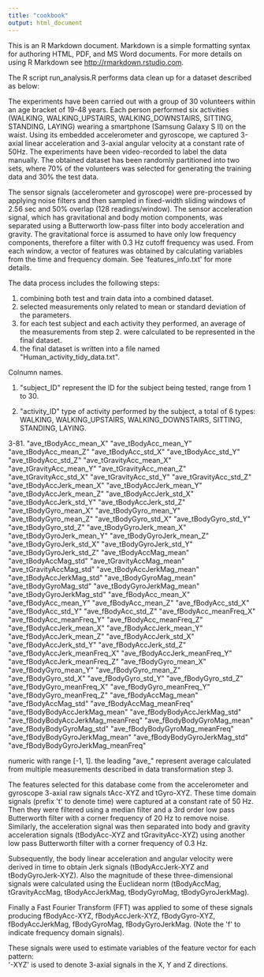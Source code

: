 ```yaml
---
title: "cookbook"
output: html_document
---
```


This is an R Markdown document. Markdown is a simple formatting syntax for authoring HTML, PDF, and MS Word documents. For more details on using R Markdown see <http://rmarkdown.rstudio.com>.

The R script run_analysis.R performs data clean up for a dataset described as below:

The experiments have been carried out with a group of 30 volunteers within an age bracket of 19-48 years. Each person performed six activities (WALKING, WALKING_UPSTAIRS, WALKING_DOWNSTAIRS, SITTING, STANDING, LAYING) wearing a smartphone (Samsung Galaxy S II) on the waist. Using its embedded accelerometer and gyroscope, we captured 3-axial linear acceleration and 3-axial angular velocity at a constant rate of 50Hz. The experiments have been video-recorded to label the data manually. The obtained dataset has been randomly partitioned into two sets, where 70% of the volunteers was selected for generating the training data and 30% the test data. 

The sensor signals (accelerometer and gyroscope) were pre-processed by applying noise filters and then sampled in fixed-width sliding windows of 2.56 sec and 50% overlap (128 readings/window). The sensor acceleration signal, which has gravitational and body motion components, was separated using a Butterworth low-pass filter into body acceleration and gravity. The gravitational force is assumed to have only low frequency components, therefore a filter with 0.3 Hz cutoff frequency was used. From each window, a vector of features was obtained by calculating variables from the time and frequency domain. See 'features_info.txt' for more details. 


The data process includes the following steps:
1. combining both test and train data into a combined dataset.
2. selected measurements only related to mean or standard deviation of the parameters.
3. for each test subject and each activity they performed, an average of the measurements from step 2. were calculated to be represented in the final dataset.
4. the final dataset is written into a file named "Human_activity_tidy_data.txt".


Colnumn names.
1. "subject_ID" 
    represent the ID for the subject being tested, range from 1 to 30.

2. "activity_ID" 
   type of activity performed by the subject, a total of 6 types: WALKING, WALKING_UPSTAIRS,      WALKING_DOWNSTAIRS, SITTING, STANDING, LAYING.
   
3-81. "ave_tBodyAcc_mean_X" "ave_tBodyAcc_mean_Y" "ave_tBodyAcc_mean_Z" "ave_tBodyAcc_std_X"         "ave_tBodyAcc_std_Y" "ave_tBodyAcc_std_Z" "ave_tGravityAcc_mean_X" "ave_tGravityAcc_mean_Y" "ave_tGravityAcc_mean_Z" "ave_tGravityAcc_std_X" "ave_tGravityAcc_std_Y" "ave_tGravityAcc_std_Z" "ave_tBodyAccJerk_mean_X" "ave_tBodyAccJerk_mean_Y" "ave_tBodyAccJerk_mean_Z" "ave_tBodyAccJerk_std_X" "ave_tBodyAccJerk_std_Y" "ave_tBodyAccJerk_std_Z" "ave_tBodyGyro_mean_X" "ave_tBodyGyro_mean_Y" "ave_tBodyGyro_mean_Z" "ave_tBodyGyro_std_X" "ave_tBodyGyro_std_Y" "ave_tBodyGyro_std_Z" "ave_tBodyGyroJerk_mean_X" "ave_tBodyGyroJerk_mean_Y" "ave_tBodyGyroJerk_mean_Z" "ave_tBodyGyroJerk_std_X" "ave_tBodyGyroJerk_std_Y" "ave_tBodyGyroJerk_std_Z" "ave_tBodyAccMag_mean" "ave_tBodyAccMag_std" "ave_tGravityAccMag_mean" "ave_tGravityAccMag_std" "ave_tBodyAccJerkMag_mean" "ave_tBodyAccJerkMag_std" "ave_tBodyGyroMag_mean" "ave_tBodyGyroMag_std" "ave_tBodyGyroJerkMag_mean" "ave_tBodyGyroJerkMag_std" "ave_fBodyAcc_mean_X" "ave_fBodyAcc_mean_Y" "ave_fBodyAcc_mean_Z" "ave_fBodyAcc_std_X" "ave_fBodyAcc_std_Y" "ave_fBodyAcc_std_Z" "ave_fBodyAcc_meanFreq_X" "ave_fBodyAcc_meanFreq_Y" "ave_fBodyAcc_meanFreq_Z" "ave_fBodyAccJerk_mean_X" "ave_fBodyAccJerk_mean_Y" "ave_fBodyAccJerk_mean_Z" "ave_fBodyAccJerk_std_X" "ave_fBodyAccJerk_std_Y" "ave_fBodyAccJerk_std_Z" "ave_fBodyAccJerk_meanFreq_X" "ave_fBodyAccJerk_meanFreq_Y" "ave_fBodyAccJerk_meanFreq_Z" "ave_fBodyGyro_mean_X" "ave_fBodyGyro_mean_Y" "ave_fBodyGyro_mean_Z" "ave_fBodyGyro_std_X" "ave_fBodyGyro_std_Y" "ave_fBodyGyro_std_Z" "ave_fBodyGyro_meanFreq_X" "ave_fBodyGyro_meanFreq_Y" "ave_fBodyGyro_meanFreq_Z" "ave_fBodyAccMag_mean" "ave_fBodyAccMag_std" "ave_fBodyAccMag_meanFreq" "ave_fBodyBodyAccJerkMag_mean" "ave_fBodyBodyAccJerkMag_std" "ave_fBodyBodyAccJerkMag_meanFreq" "ave_fBodyBodyGyroMag_mean" "ave_fBodyBodyGyroMag_std" "ave_fBodyBodyGyroMag_meanFreq" "ave_fBodyBodyGyroJerkMag_mean" "ave_fBodyBodyGyroJerkMag_std" "ave_fBodyBodyGyroJerkMag_meanFreq"

numeric with range [-1, 1].
the leading "ave_" represent average calculated from multiple measurements described in data transformation step 3.

The features selected for this database come from the accelerometer and gyroscope 3-axial raw signals tAcc-XYZ and tGyro-XYZ. These time domain signals (prefix 't' to denote time) were captured at a constant rate of 50 Hz. Then they were filtered using a median filter and a 3rd order low pass Butterworth filter with a corner frequency of 20 Hz to remove noise. Similarly, the acceleration signal was then separated into body and gravity acceleration signals (tBodyAcc-XYZ and tGravityAcc-XYZ) using another low pass Butterworth filter with a corner frequency of 0.3 Hz. 

Subsequently, the body linear acceleration and angular velocity were derived in time to obtain Jerk signals (tBodyAccJerk-XYZ and tBodyGyroJerk-XYZ). Also the magnitude of these three-dimensional signals were calculated using the Euclidean norm (tBodyAccMag, tGravityAccMag, tBodyAccJerkMag, tBodyGyroMag, tBodyGyroJerkMag). 

Finally a Fast Fourier Transform (FFT) was applied to some of these signals producing fBodyAcc-XYZ, fBodyAccJerk-XYZ, fBodyGyro-XYZ, fBodyAccJerkMag, fBodyGyroMag, fBodyGyroJerkMag. (Note the 'f' to indicate frequency domain signals). 

These signals were used to estimate variables of the feature vector for each pattern:  
'-XYZ' is used to denote 3-axial signals in the X, Y and Z directions.
